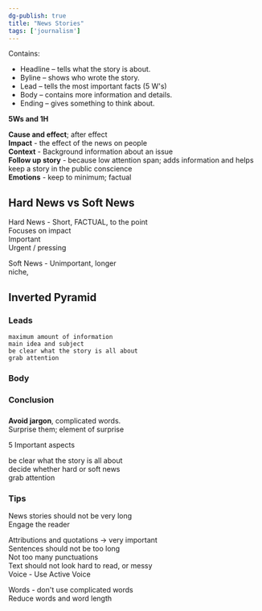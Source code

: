 ```yaml
---  
dg-publish: true  
title: "News Stories"  
tags: ['journalism']  
---  
```

  
  
Contains:   
-   Headline – tells what the story is about.  
-   Byline – shows who wrote the story.  
-   Lead – tells the most important facts (5 W's)  
-   Body – contains more information and details.  
-   Ending – gives something to think about.  
  
  
**5Ws and 1H**   
  
**Cause and effect**; after effect  
**Impact** - the effect of the news on people  
**Context** - Background information about an issue  
**Follow up story** - because low attention span; adds information and helps keep a story in the public conscience  
**Emotions** - keep to minimum; factual  
  
## Hard News vs Soft News   
  
Hard News - Short, FACTUAL, to the point  
Focuses on impact   
Important   
Urgent / pressing  
  
Soft News - Unimportant, longer   
niche,   
  
## Inverted Pyramid  
### Leads  
	maximum amount of information  
	main idea and subject  
	be clear what the story is all about  
	grab attention  
### Body  
### Conclusion  
###  
  
**Avoid jargon**, complicated words.   
Surprise them; element of surprise  
  
5 Important aspects   
  
be clear what the story is all about  
decide whether hard or soft news  
grab attention  
  
### Tips   
News stories should not be very long  
Engage the reader  
  
Attributions and quotations -> very important  
Sentences should not be too long  
Not too many punctuations   
Text should not look hard to read, or messy  
Voice - Use Active Voice   
  
Words - don't use complicated words  
Reduce words and word length  
